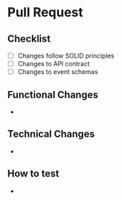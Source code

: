 # Pull Request
## Checklist
- [ ] Changes follow SOLID principles
- [ ]  Changes to API contract
- [ ] Changes to event schemas

## Functional Changes
-

## Technical Changes
- 

## How to test
- 
